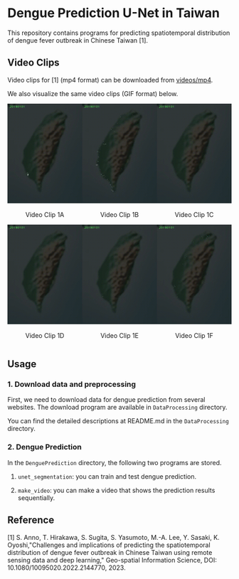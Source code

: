 # Dengue Prediction U-Net in Taiwan

This repository contains programs for predicting spatiotemporal distribution of dengue fever outbreak in Chinese Taiwan [1].

## Video Clips

Video clips for [1] (mp4 format) can be downloaded from [videos/mp4](https://github.com/thirakawa/DengueFeverPredictionUNet/tree/main/videos/mp4).

We also visualize the same video clips (GIF format) below.

<div align="center">
    <div style="display: flex; flex-direction: row; justify-content: center;">
        <div>
            <img src="./videos/without_coastline/1A_gt_dengue.gif" width="180px" alt>
            <p>Video Clip 1A</p>
        </div>
        <div>
            <img src="./videos/without_coastline/1B_all_test.gif" width="180px" alt>
            <p>Video Clip 1B</p>
        </div>
        <div>
        <img src="./videos/without_coastline/1C_sst_day_test.gif" width="180px" alt>
            <p>Video Clip 1C</p>
        </div>
    </div>
    <div style="display: flex; flex-direction: row; justify-content: center;">
        <div>
            <img src="./videos/without_coastline/1D_precipitation_test.gif" width="180px" alt>
            <p>Video Clip 1D</p>
        </div>
        <div>
            <img src="./videos/without_coastline/1E_solar_test.gif" width="180px" alt>
            <p>Video Clip 1E</p>
        </div>
        <div>
        <img src="./videos/without_coastline/1F_precipitation_solar_test.gif" width="180px" alt>
            <p>Video Clip 1F</p>
        </div>
    </div>
</div>


## Usage

### 1. Download data and preprocessing

First, we need to download data for dengue prediction from several websites.
The download program are available in `DataProcessing` directory.

You can find the detailed descriptions at README.md in the `DataProcessing` directory.

### 2. Dengue Prediction

In the `DenguePrediction` directory, the following two programs are stored.

1. `unet_segmentation`: you can train and test dengue prediction.

2. `make_video`: you can make a video that shows the prediction results sequentially.

## Reference

[1] S. Anno, T. Hirakawa, S. Sugita, S. Yasumoto, M.-A. Lee, Y. Sasaki, K. Oyoshi,"Challenges and implications of predicting the spatiotemporal distribution of dengue fever outbreak in Chinese Taiwan using remote sensing data and deep learning," Geo-spatial Information Science, DOI: 10.1080/10095020.2022.2144770, 2023.
